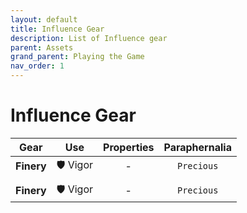 ```yaml
---
layout: default
title: Influence Gear
description: List of Influence gear
parent: Assets
grand_parent: Playing the Game
nav_order: 1
---
```


# Influence Gear

|    Gear    |   Use    | Properties | Paraphernalia |
|:----------:|:--------:|:----------:|:-------------:|
| **Finery** | 🛡 Vigor |     -      |  `Precious`   |
|            |          |            |               |
| **Finery** | 🛡 Vigor |     -      |  `Precious`   |
